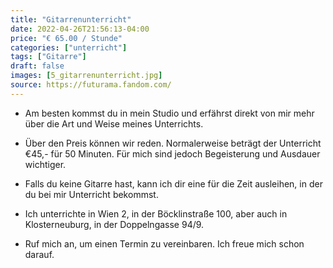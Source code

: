 ```yaml
---
title: "Gitarrenunterricht"
date: 2022-04-26T21:56:13-04:00
price: "€ 65.00 / Stunde"
categories: ["unterricht"]
tags: ["Gitarre"]
draft: false
images: [5_gitarrenunterricht.jpg]
source: https://futurama.fandom.com/
---
```


- Am besten kommst du in mein Studio und erfährst direkt von mir mehr über die Art und Weise meines Unterrichts.

- Über den Preis können wir reden. Normalerweise beträgt der Unterricht €45,- für 50 Minuten. Für mich sind jedoch Begeisterung und Ausdauer wichtiger.

- Falls du keine Gitarre hast, kann ich dir eine für die Zeit ausleihen, in der du bei mir Unterricht bekommst.

- Ich unterrichte in Wien 2, in der Böcklinstraße 100, aber auch in Klosterneuburg, in der Doppelngasse 94/9.

- Ruf mich an, um einen Termin zu vereinbaren. Ich freue mich schon darauf.
